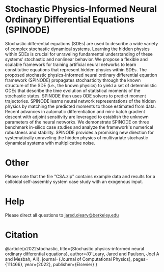 # Stochastic Physics-Informed Neural Ordinary Differential Equations (SPINODE)

Stochastic differential equations (SDEs) are used to describe a wide variety of complex stochastic dynamical systems. Learning the hidden physics within SDEs is crucial for unraveling fundamental understanding of these systems’ stochastic and nonlinear behavior. We propose a flexible and scalable framework for training artificial neural networks to learn constitutive equations that represent hidden physics within SDEs. The proposed stochastic physics-informed neural ordinary differential equation framework (SPINODE) propagates stochasticity through the known structure of the SDE (i.e., the known physics) to yield a set of deterministic ODEs that describe the time evolution of statistical moments of the stochastic states. SPINODE then uses ODE solvers to predict moment trajectories. SPINODE learns neural network representations of the hidden physics by matching the predicted moments to those estimated from data. Recent advances in automatic differentiation and mini-batch gradient descent with adjoint sensitivity are leveraged to establish the unknown parameters of the neural networks. We demonstrate SPINODE on three benchmark in-silico case studies and analyze the framework's numerical robustness and stability. SPINODE provides a promising new direction for systematically unraveling the hidden physics of multivariate stochastic dynamical systems with multiplicative noise.

# Other
Please note that the file "CSA.zip" contains example data and results for a colloidal self-assembly system case study with an exogenous input.

# Help
Please direct all questions to jared.oleary@berkeley.edu

# Citation
@article{o2022stochastic,
  title={Stochastic physics-informed neural ordinary differential equations},
  author={O'Leary, Jared and Paulson, Joel A and Mesbah, Ali},
  journal={Journal of Computational Physics},
  pages={111466},
  year={2022},
  publisher={Elsevier}
}


